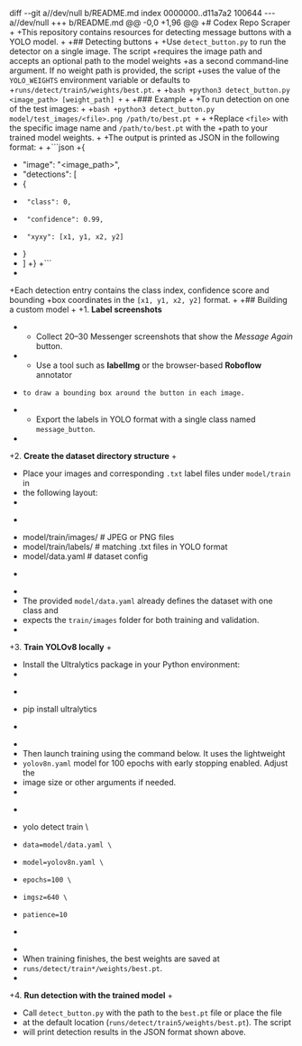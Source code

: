 diff --git a//dev/null b/README.md
index 0000000..d11a7a2 100644
--- a//dev/null
+++ b/README.md
@@ -0,0 +1,96 @@
+# Codex Repo Scraper
+
+This repository contains resources for detecting message buttons with a YOLO model.
+
+## Detecting buttons
+
+Use `detect_button.py` to run the detector on a single image. The script
+requires the image path and accepts an optional path to the model weights
+as a second command‑line argument. If no weight path is provided, the script
+uses the value of the `YOLO_WEIGHTS` environment variable or defaults to
+`runs/detect/train5/weights/best.pt`.
+
+```bash
+python3 detect_button.py <image_path> [weight_path]
+```
+
+### Example
+
+To run detection on one of the test images:
+
+```bash
+python3 detect_button.py model/test_images/<file>.png /path/to/best.pt
+```
+
+Replace `<file>` with the specific image name and `/path/to/best.pt` with the
+path to your trained model weights.
+
+The output is printed as JSON in the following format:
+
+```json
+{
+  "image": "<image_path>",
+  "detections": [
+    {
+      "class": 0,
+      "confidence": 0.99,
+      "xyxy": [x1, y1, x2, y2]
+    }
+  ]
+}
+```
+
+Each detection entry contains the class index, confidence score and bounding
+box coordinates in the `[x1, y1, x2, y2]` format.
+
+## Building a custom model
+
+1. **Label screenshots**
+   - Collect 20–30 Messenger screenshots that show the *Message Again* button.
+   - Use a tool such as **labelImg** or the browser-based **Roboflow** annotator
+     to draw a bounding box around the button in each image.
+   - Export the labels in YOLO format with a single class named `message_button`.
+
+2. **Create the dataset directory structure**
+
+   Place your images and corresponding `.txt` label files under `model/train` in
+   the following layout:
+
+   ```
+   model/train/images/  # JPEG or PNG files
+   model/train/labels/  # matching .txt files in YOLO format
+   model/data.yaml      # dataset config
+   ```
+
+   The provided `model/data.yaml` already defines the dataset with one class and
+   expects the `train/images` folder for both training and validation.
+
+3. **Train YOLOv8 locally**
+
+   Install the Ultralytics package in your Python environment:
+
+   ```bash
+   pip install ultralytics
+   ```
+
+   Then launch training using the command below. It uses the lightweight
+   `yolov8n.yaml` model for 100 epochs with early stopping enabled. Adjust the
+   image size or other arguments if needed.
+
+   ```bash
+   yolo detect train \
+     data=model/data.yaml \
+     model=yolov8n.yaml \
+     epochs=100 \
+     imgsz=640 \
+     patience=10
+   ```
+
+   When training finishes, the best weights are saved at
+   `runs/detect/train*/weights/best.pt`.
+
+4. **Run detection with the trained model**
+
+   Call `detect_button.py` with the path to the `best.pt` file or place the file
+   at the default location (`runs/detect/train5/weights/best.pt`). The script
+   will print detection results in the JSON format shown above.
